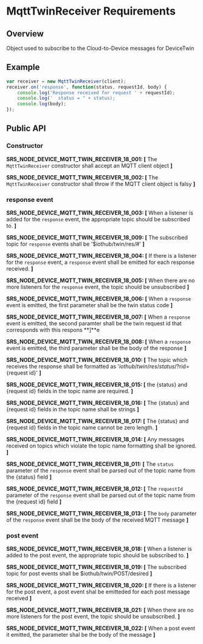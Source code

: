 # MqttTwinReceiver Requirements

## Overview
Object used to subscribe to the Cloud-to-Device messages for DeviceTwin

## Example
```javascript
var receiver = new MqttTwinReceiver(client);
receiver.on('response', function(status, requestId, body) {
    console.log('Response received for request ' + requestId);
    console.log('  status = " + status);
    console.log(body);
});
```

## Public API

### Constructor

**SRS_NODE_DEVICE_MQTT_TWIN_RECEIVER_18_001: [** The `MqttTwinReceiver` constructor shall accept an MQTT client object **]**

**SRS_NODE_DEVICE_MQTT_TWIN_RECEIVER_18_002: [** The `MqttTwinReceiver` constructor shall throw if the MQTT client object is falsy **]**

### response event

**SRS_NODE_DEVICE_MQTT_TWIN_RECEIVER_18_003: [** When a listener is added for the `response` event, the appropriate topic should be subscribed to. **]**

**SRS_NODE_DEVICE_MQTT_TWIN_RECEIVER_18_009: [** The subscribed topic for `response` events shall be '$iothub/twin/res/#' **]**

**SRS_NODE_DEVICE_MQTT_TWIN_RECEIVER_18_004: [** If there is a listener for the `response` event, a `response` event shall be emitted for each response received. **]**

**SRS_NODE_DEVICE_MQTT_TWIN_RECEIVER_18_005: [** When there are no more listeners for the `response` event, the topic should be unsubscribed **]**

**SRS_NODE_DEVICE_MQTT_TWIN_RECEIVER_18_006: [** When a `response` event is emitted, the first parameter shall be the twin status code **]**

**SRS_NODE_DEVICE_MQTT_TWIN_RECEIVER_18_007: [** When a `response` event is emitted, the second paramter shall be the twin request id that corresponds with this respons **]**e

**SRS_NODE_DEVICE_MQTT_TWIN_RECEIVER_18_008: [** When a `response` event is emitted, the third parameter shall be the body of the response **]**

**SRS_NODE_DEVICE_MQTT_TWIN_RECEIVER_18_010: [** The topic which receives the response shall be formatted as '$iothub/twin/res/{status}/?$rid={request id}' **]**

**SRS_NODE_DEVICE_MQTT_TWIN_RECEIVER_18_015: [** the {status} and {request id} fields in the topic name are required. **]**

**SRS_NODE_DEVICE_MQTT_TWIN_RECEIVER_18_016: [** The {status} and {request id} fields in the topic name shall be strings **]**

**SRS_NODE_DEVICE_MQTT_TWIN_RECEIVER_18_017: [** The {status} and {request id} fields in the topic name cannot be zero length. **]**

**SRS_NODE_DEVICE_MQTT_TWIN_RECEIVER_18_014: [** Any messages received on topics which violate the topic name formatting shall be ignored. **]**

**SRS_NODE_DEVICE_MQTT_TWIN_RECEIVER_18_011: [** The `status` parameter of the `response` event shall be parsed out of the topic name from the {status} field **]**

**SRS_NODE_DEVICE_MQTT_TWIN_RECEIVER_18_012: [** The `requestId` parameter of the `response` event shall be parsed out of the topic name from the {request id} field **]**

**SRS_NODE_DEVICE_MQTT_TWIN_RECEIVER_18_013: [** The `body` parameter of the `response` event shall be the body of the received MQTT message **]** 

### post event

**SRS_NODE_DEVICE_MQTT_TWIN_RECEIVER_18_018: [** When a listener is added to the post event, the appropriate topic should be subscribed to. **]**

**SRS_NODE_DEVICE_MQTT_TWIN_RECEIVER_18_019: [** The subscribed topic for post events shall be $iothub/twin/POST/desired **]**

**SRS_NODE_DEVICE_MQTT_TWIN_RECEIVER_18_020: [** If there is a listener for the post event, a post event shal be emitteded for each post message received **]**

**SRS_NODE_DEVICE_MQTT_TWIN_RECEIVER_18_021: [** When there are no more listeners for the post event, the topic should be unsubscribed. **]**

**SRS_NODE_DEVICE_MQTT_TWIN_RECEIVER_18_022: [** When a post event it emitted, the parameter shal be the body of the message **]**